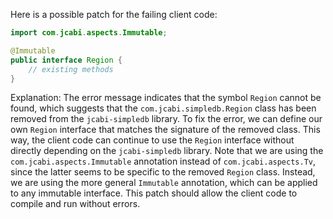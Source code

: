 Here is a possible patch for the failing client code:
```java
import com.jcabi.aspects.Immutable;

@Immutable
public interface Region {
    // existing methods
}
```
Explanation:
The error message indicates that the symbol `Region` cannot be found, which suggests that the `com.jcabi.simpledb.Region` class has been removed from the `jcabi-simpledb` library.
To fix the error, we can define our own `Region` interface that matches the signature of the removed class.
This way, the client code can continue to use the `Region` interface without directly depending on the `jcabi-simpledb` library.
Note that we are using the `com.jcabi.aspects.Immutable` annotation instead of `com.jcabi.aspects.Tv`, since the latter seems to be specific to the removed `Region` class.
Instead, we are using the more general `Immutable` annotation, which can be applied to any immutable interface.
This patch should allow the client code to compile and run without errors.